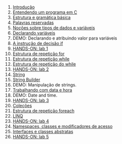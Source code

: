 1. [Introdução](https://github.com/claudineij-ciandt/dotnet-training/tree/master/csharp/content/introduction.md)
2. [Entendendo um programa em C](https://github.com/claudineij-ciandt/dotnet-training/tree/master/csharp/content/understading-a-program.md)
3. [Estrutura e gramática básica](https://github.com/claudineij-ciandt/dotnet-training/tree/master/csharp/content/basic-structure-and-grammar.md)
4. [Palavras reservadas](https://github.com/claudineij-ciandt/dotnet-training/tree/master/csharp/content/reserved-keywords.md)
5. [Noções sobre tipos de dados e variáveis](https://github.com/claudineij-ciandt/dotnet-training/tree/master/csharp/content/data-types-and-variables.md)
6. [Declarando variáveis](https://github.com/claudineij-ciandt/dotnet-training/tree/master/csharp/content/declaring-variables.md)
7. DEMO: Declarando e atribuindo valor para variáveis
8. [A instrução de decisão if](https://github.com/claudineij-ciandt/dotnet-training/tree/master/csharp/content/if.md)
9. [HANDS-ON: lab 1](https://github.com/claudineij-ciandt/dotnet-training/tree/master/csharp/content/lab1.md)
10. [Estrutura de repetição for](https://github.com/claudineij-ciandt/dotnet-training/tree/master/csharp/content/for.md)
11. [Estrutura de repetição while](https://github.com/claudineij-ciandt/dotnet-training/tree/master/csharp/content/while.md)
12. [Estrutura de repetição do while](https://github.com/claudineij-ciandt/dotnet-training/tree/master/csharp/content/do-while.md)
13. [HANDS-ON: lab 2](https://github.com/claudineij-ciandt/dotnet-training/tree/master/csharp/content/lab2.md)
14. [String](https://github.com/claudineij-ciandt/dotnet-training/tree/master/csharp/content/string.md)
15. [String Builder](https://github.com/claudineij-ciandt/dotnet-training/tree/master/csharp/content/string-builder.md)
16. DEMO: Manipulação de strings.
17. [Trabalhando com data e hora](https://github.com/claudineij-ciandt/dotnet-training/tree/master/csharp/content/date-time.md)
18. DEMO: Date and time.
19. [HANDS-ON: lab 3](https://github.com/claudineij-ciandt/dotnet-training/tree/master/csharp/content/lab3.md)
20. [Coleções](https://github.com/claudineij-ciandt/dotnet-training/tree/master/csharp/content/collections.md)
21. [Estrutura de repetição foreach](https://github.com/claudineij-ciandt/dotnet-training/tree/master/csharp/content/foreach.md)
22. [LINQ](https://github.com/claudineij-ciandt/dotnet-training/tree/master/csharp/content/linq.md)
23. [HANDS-ON: lab 4](https://github.com/claudineij-ciandt/dotnet-training/tree/master/csharp/content/lab4.md)
24. [Namespaces, classes e modificadores de acesso](https://github.com/claudineij-ciandt/dotnet-training/tree/master/csharp/content/namespaces-classes-access-modifiers.md)
25. [Interfaces e classes abstratas](https://github.com/claudineij-ciandt/dotnet-training/tree/master/csharp/content/interfaces-abstracts.md)
26. [HANDS-ON: lab 5](https://github.com/claudineij-ciandt/dotnet-training/tree/master/csharp/content/lab5.md)
